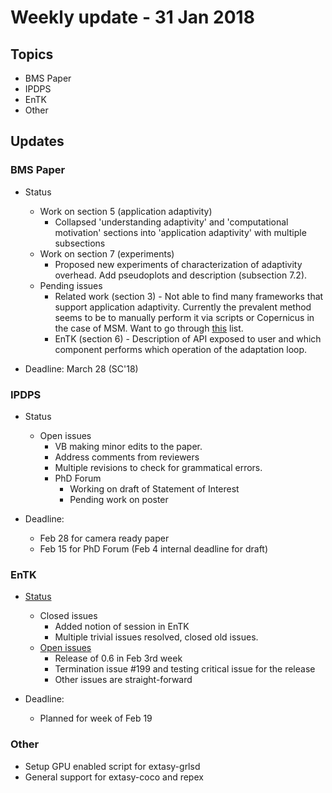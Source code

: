 # Weekly update - 31 Jan 2018

## Topics

* BMS Paper
* IPDPS
* EnTK
* Other

## Updates

### BMS Paper

* Status
    * Work on section 5 (application adaptivity)
        * Collapsed 'understanding adaptivity' and 'computational motivation'
          sections into 'application adaptivity' with multiple subsections
    * Work on section 7 (experiments)
        * Proposed new experiments of characterization of adaptivity overhead.
          Add pseudoplots and description (subsection 7.2).
    * Pending issues
        * Related work (section 3) - Not able to find many frameworks that support
          application adaptivity. Currently the prevalent method seems to be to 
          manually perform it via scripts or Copernicus in the case of MSM. Want
          to go through [this](https://github.com/common-workflow-language/common-workflow-language/wiki/Existing-Workflow-systems) list.
        * EnTK (section 6) - Description of API exposed to user and which 
          component performs which operation of the adaptation loop.

* Deadline: March 28 (SC'18)

### IPDPS

* Status
    * Open issues
        * VB making minor edits to the paper. 
        * Address comments from reviewers
        * Multiple revisions to check for grammatical errors.
        * PhD Forum
            * Working on draft of Statement of Interest
            * Pending work on poster

* Deadline: 
    * Feb 28 for camera ready paper
    * Feb 15 for PhD Forum (Feb 4 internal deadline for draft)


### EnTK

* [Status](https://github.com/radical-cybertools/radical.entk/projects/2)

    * Closed issues
        * Added notion of session in EnTK
        * Multiple trivial issues resolved, closed old issues.
    * [Open issues](https://github.com/radical-cybertools/radical.entk/issues?q=is%3Aopen+is%3Aissue+milestone%3A%22Release+0.6%22)
        * Release of 0.6 in Feb 3rd week
        * Termination issue #199 and testing critical issue for the release
        * Other issues are straight-forward

* Deadline:
    * Planned for week of Feb 19

### Other

* Setup GPU enabled script for extasy-grlsd
* General support for extasy-coco and repex